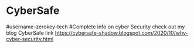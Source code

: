 # CyberSafe
#username-zerokey-tech
#Complete info on cyber Security
check out my blog CyberSafe
link
https://cybersafe-shadow.blogspot.com/2020/10/why-cyber-security.html
